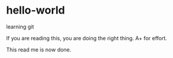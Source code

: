 # hello-world
learning git

If you are reading this, you are doing the right thing.
A+ for effort.

This read me is now done.
